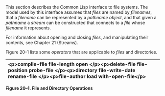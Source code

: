  

This section describes the Common Lisp interface to file systems. The model used by this interface assumes that *files* are named by *filenames*, that a *filename* can be represented by a *pathname object*, and that given a *pathname* a *stream* can be constructed that connects to a *file* whose *filename* it represents. 

For information about opening and closing *files*, and manipulating their contents, see Chapter 21 (Streams). 

Figure 20–1 lists some *operators* that are applicable to *files* and directories. 

|&#60;p&#62;**compile-file file-length open** &#60;/p&#62;&#60;p&#62;**delete-file file-position probe-file** &#60;/p&#62;&#60;p&#62;**directory file-write-date rename-file** &#60;/p&#62;&#60;p&#62;**file-author load with-open-file**&#60;/p&#62;|
| :- |


**Figure 20–1. File and Directory Operations** 

